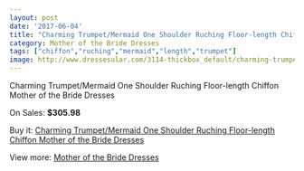 ```yaml
---
layout: post
date: '2017-06-04'
title: "Charming Trumpet/Mermaid One Shoulder Ruching Floor-length Chiffon Mother of the Bride Dresses"
category: Mother of the Bride Dresses
tags: ["chiffon","ruching","mermaid","length","trumpet"]
image: http://www.dressesular.com/3114-thickbox_default/charming-trumpet-mermaid-one-shoulder-ruching-floor-length-chiffon-mother-of-the-bride-dresses.jpg
---
```

Charming Trumpet/Mermaid One Shoulder Ruching Floor-length Chiffon Mother of the Bride Dresses

On Sales: **$305.98**
<a href="https://www.dressesular.com/mother-of-the-bride-dresses/1142-charming-trumpet-mermaid-one-shoulder-ruching-floor-length-chiffon-mother-of-the-bride-dresses.html"><amp-img layout="responsive" width="600" height="600" src="//www.dressesular.com/3114-thickbox_default/charming-trumpet-mermaid-one-shoulder-ruching-floor-length-chiffon-mother-of-the-bride-dresses.jpg" alt="Charming Trumpet/Mermaid One Shoulder Ruching Floor-length Chiffon Mother of the Bride Dresses 0" /></a>
<a href="https://www.dressesular.com/mother-of-the-bride-dresses/1142-charming-trumpet-mermaid-one-shoulder-ruching-floor-length-chiffon-mother-of-the-bride-dresses.html"><amp-img layout="responsive" width="600" height="600" src="//www.dressesular.com/3116-thickbox_default/charming-trumpet-mermaid-one-shoulder-ruching-floor-length-chiffon-mother-of-the-bride-dresses.jpg" alt="Charming Trumpet/Mermaid One Shoulder Ruching Floor-length Chiffon Mother of the Bride Dresses 1" /></a>
<a href="https://www.dressesular.com/mother-of-the-bride-dresses/1142-charming-trumpet-mermaid-one-shoulder-ruching-floor-length-chiffon-mother-of-the-bride-dresses.html"><amp-img layout="responsive" width="600" height="600" src="//www.dressesular.com/3115-thickbox_default/charming-trumpet-mermaid-one-shoulder-ruching-floor-length-chiffon-mother-of-the-bride-dresses.jpg" alt="Charming Trumpet/Mermaid One Shoulder Ruching Floor-length Chiffon Mother of the Bride Dresses 2" /></a>

Buy it: [Charming Trumpet/Mermaid One Shoulder Ruching Floor-length Chiffon Mother of the Bride Dresses](https://www.dressesular.com/mother-of-the-bride-dresses/1142-charming-trumpet-mermaid-one-shoulder-ruching-floor-length-chiffon-mother-of-the-bride-dresses.html "Charming Trumpet/Mermaid One Shoulder Ruching Floor-length Chiffon Mother of the Bride Dresses")

View more: [Mother of the Bride Dresses](https://www.dressesular.com/6-mother-of-the-bride-dresses "Mother of the Bride Dresses")